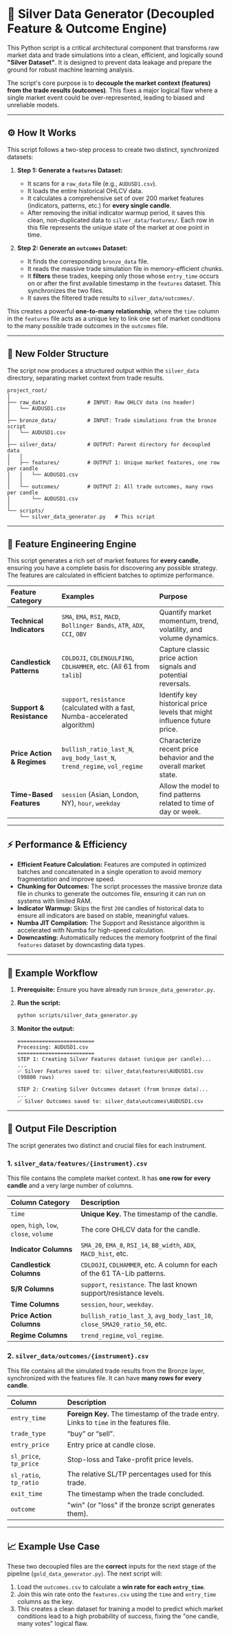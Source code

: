 # 🧠 Silver Data Generator (Decoupled Feature & Outcome Engine)

This Python script is a critical architectural component that transforms raw market data and trade simulations into a clean, efficient, and logically sound **"Silver Dataset"**. It is designed to prevent data leakage and prepare the ground for robust machine learning analysis.

The script's core purpose is to **decouple the market context (features) from the trade results (outcomes)**. This fixes a major logical flaw where a single market event could be over-represented, leading to biased and unreliable models.

---

## ⚙️ How It Works

This script follows a two-step process to create two distinct, synchronized datasets:

1.  **Step 1: Generate a `features` Dataset:**

    -   It scans for a `raw_data` file (e.g., `AUDUSD1.csv`).
    -   It loads the entire historical OHLCV data.
    -   It calculates a comprehensive set of over 200 market features (indicators, patterns, etc.) for **every single candle**.
    -   After removing the initial indicator warmup period, it saves this clean, non-duplicated data to `silver_data/features/`. Each row in this file represents the unique state of the market at one point in time.

2.  **Step 2: Generate an `outcomes` Dataset:**
    -   It finds the corresponding `bronze_data` file.
    -   It reads the massive trade simulation file in memory-efficient chunks.
    -   It **filters** these trades, keeping only those whose `entry_time` occurs on or after the first available timestamp in the `features` dataset. This synchronizes the two files.
    -   It saves the filtered trade results to `silver_data/outcomes/`.

This creates a powerful **one-to-many relationship**, where the `time` column in the `features` file acts as a unique key to link one set of market conditions to the many possible trade outcomes in the `outcomes` file.

---

## 📁 New Folder Structure

The script now produces a structured output within the `silver_data` directory, separating market context from trade results.

```
project_root/
│
├── raw_data/             # INPUT: Raw OHLCV data (no header)
│   └── AUDUSD1.csv
│
├── bronze_data/          # INPUT: Trade simulations from the bronze script
│   └── AUDUSD1.csv
│
├── silver_data/          # OUTPUT: Parent directory for decoupled data
│   │
│   ├── features/         # OUTPUT 1: Unique market features, one row per candle
│   │   └── AUDUSD1.csv
│   │
│   └── outcomes/         # OUTPUT 2: All trade outcomes, many rows per candle
│       └── AUDUSD1.csv
│
└── scripts/
    └── silver_data_generator.py   # This script
```

---

## 🚀 Feature Engineering Engine

This script generates a rich set of market features for **every candle**, ensuring you have a complete basis for discovering any possible strategy. The features are calculated in efficient batches to optimize performance.

| Feature Category           | Examples                                                                      | Purpose                                                                 |
| :------------------------- | :---------------------------------------------------------------------------- | :---------------------------------------------------------------------- |
| **Technical Indicators**   | `SMA`, `EMA`, `RSI`, `MACD`, `Bollinger Bands`, `ATR`, `ADX`, `CCI`, `OBV`    | Quantify market momentum, trend, volatility, and volume dynamics.       |
| **Candlestick Patterns**   | `CDLDOJI`, `CDLENGULFING`, `CDLHAMMER`, etc. (All 61 from `talib`)            | Capture classic price action signals and potential reversals.           |
| **Support & Resistance**   | `support`, `resistance` (calculated with a fast, Numba-accelerated algorithm) | Identify key historical price levels that might influence future price. |
| **Price Action & Regimes** | `bullish_ratio_last_N`, `avg_body_last_N`, `trend_regime`, `vol_regime`       | Characterize recent price behavior and the overall market state.        |
| **Time-Based Features**    | `session` (Asian, London, NY), `hour`, `weekday`                              | Allow the model to find patterns related to time of day or week.        |

---

## ⚡ Performance & Efficiency

-   **Efficient Feature Calculation:** Features are computed in optimized batches and concatenated in a single operation to avoid memory fragmentation and improve speed.
-   **Chunking for Outcomes:** The script processes the massive bronze data file in chunks to generate the outcomes file, ensuring it can run on systems with limited RAM.
-   **Indicator Warmup:** Skips the first `200` candles of historical data to ensure all indicators are based on stable, meaningful values.
-   **Numba JIT Compilation:** The Support and Resistance algorithm is accelerated with Numba for high-speed calculation.
-   **Downcasting:** Automatically reduces the memory footprint of the final `features` dataset by downcasting data types.

---

## 🧮 Example Workflow

1.  **Prerequisite:** Ensure you have already run `bronze_data_generator.py`.

2.  **Run the script:**

    ```bash
    python scripts/silver_data_generator.py
    ```

3.  **Monitor the output:**

    ```
    =========================
    Processing: AUDUSD1.csv
    =========================
    STEP 1: Creating Silver Features dataset (unique per candle)...
    ...
    ✅ Silver Features saved to: silver_data\features\AUDUSD1.csv (99800 rows)

    STEP 2: Creating Silver Outcomes dataset (from bronze data)...
    ...
    ✅ Silver Outcomes saved to: silver_data\outcomes\AUDUSD1.csv
    ```

---

## 🧱 Output File Description

The script generates two distinct and crucial files for each instrument.

### 1. `silver_data/features/{instrument}.csv`

This file contains the complete market context. It has **one row for every candle** and a very large number of columns.

| Column Category                          | Description                                                               |
| :--------------------------------------- | :------------------------------------------------------------------------ |
| `time`                                   | **Unique Key.** The timestamp of the candle.                              |
| `open`, `high`, `low`, `close`, `volume` | The core OHLCV data for the candle.                                       |
| **Indicator Columns**                    | `SMA_20`, `EMA_8`, `RSI_14`, `BB_width`, `ADX`, `MACD_hist`, etc.         |
| **Candlestick Columns**                  | `CDLDOJI`, `CDLHAMMER`, etc. A column for each of the 61 TA-Lib patterns. |
| **S/R Columns**                          | `support`, `resistance`. The last known support/resistance levels.        |
| **Time Columns**                         | `session`, `hour`, `weekday`.                                             |
| **Price Action Columns**                 | `bullish_ratio_last_3`, `avg_body_last_10`, `close_SMA20_ratio_50`, etc.  |
| **Regime Columns**                       | `trend_regime`, `vol_regime`.                                             |

### 2. `silver_data/outcomes/{instrument}.csv`

This file contains all the simulated trade results from the Bronze layer, synchronized with the features file. It can have **many rows for every candle**.

| Column                 | Description                                                                              |
| :--------------------- | :--------------------------------------------------------------------------------------- |
| `entry_time`           | **Foreign Key.** The timestamp of the trade entry. Links to `time` in the features file. |
| `trade_type`           | “buy” or “sell”.                                                                         |
| `entry_price`          | Entry price at candle close.                                                             |
| `sl_price`, `tp_price` | Stop-loss and Take-profit price levels.                                                  |
| `sl_ratio`, `tp_ratio` | The relative SL/TP percentages used for this trade.                                      |
| `exit_time`            | The timestamp when the trade concluded.                                                  |
| `outcome`              | "win" (or "loss" if the bronze script generates them).                                   |

---

## 📈 Example Use Case

These two decoupled files are the **correct** inputs for the next stage of the pipeline (`gold_data_generator.py`). The next script will:

1.  Load the `outcomes.csv` to calculate a **win rate for each `entry_time`**.
2.  Join this win rate onto the `features.csv` using the `time` and `entry_time` columns as the key.
3.  This creates a clean dataset for training a model to predict which market conditions lead to a high probability of success, fixing the "one candle, many votes" logical flaw.
